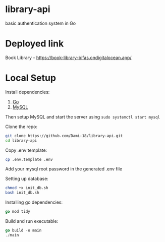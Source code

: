 # library-api
basic authentication system in Go<br>

# Deployed link
Book Library - https://book-library-bifas.ondigitalocean.app/

# Local Setup
Install dependencies:<br>
1. [Go](https://go.dev/doc/install)
2. [MySQL](https://dev.mysql.com/doc/mysql-installation-excerpt/5.7/en/)

Then setup MySQL and start the server using `sudo systemctl start mysql`<br>

Clone the repo:
```bash
git clone https://github.com/Dami-18/library-api.git
cd library-api
```

Copy .env template:
```bash
cp .env.template .env
```
Add your mysql root password in the generated .env file

Setting up database:
```bash
chmod +x init_db.sh
bash init_db.sh
```

Installing go dependencies:
```go
go mod tidy
```

Build and run executable:
```go
go build -o main
./main
```
